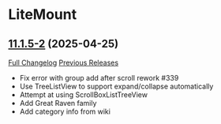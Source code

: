 # LiteMount

## [11.1.5-2](https://github.com/xod-wow/LiteMount/tree/11.1.5-2) (2025-04-25)
[Full Changelog](https://github.com/xod-wow/LiteMount/compare/11.1.5-1...11.1.5-2) [Previous Releases](https://github.com/xod-wow/LiteMount/releases)

- Fix error with group add after scroll rework #339  
- Use TreeListView to support expand/collapse automatically  
- Attempt at using ScrollBoxListTreeView  
- Add Great Raven family  
- Add category info from wiki  
